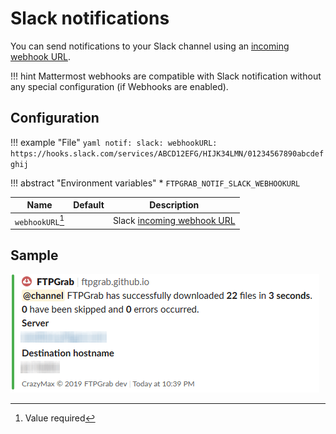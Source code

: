 # Slack notifications

You can send notifications to your Slack channel using an [incoming webhook URL](https://api.slack.com/messaging/webhooks).

!!! hint
    Mattermost webhooks are compatible with Slack notification without any special configuration (if Webhooks are enabled).

## Configuration

!!! example "File"
    ```yaml
    notif:
      slack:
        webhookURL: https://hooks.slack.com/services/ABCD12EFG/HIJK34LMN/01234567890abcdefghij
    ```

!!! abstract "Environment variables"
    * `FTPGRAB_NOTIF_SLACK_WEBHOOKURL`

| Name               | Default       | Description   |
|--------------------|---------------|---------------|
| `webhookURL`[^1]   |               | Slack [incoming webhook URL](https://api.slack.com/messaging/webhooks) |

## Sample

![](../../assets/notif/slack.png)

[^1]: Value required

